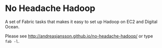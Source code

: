 No Headache Hadoop
==================

A set of Fabric tasks that makes it easy to set up Hadoop
on EC2 and Digital Ocean.

Please see http://andreasjansson.github.io/no-headache-hadoop/ or type `fab -l`.
